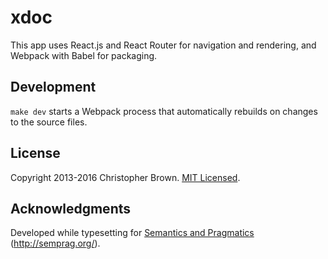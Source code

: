 # xdoc

This app uses React.js and React Router for navigation and rendering, and Webpack with Babel for packaging.


## Development

`make dev` starts a Webpack process that automatically rebuilds on changes to the source files.


## License

Copyright 2013-2016 Christopher Brown. [MIT Licensed](http://chbrown.github.io/licenses/MIT/#2013-2016).


## Acknowledgments

Developed while typesetting for [Semantics and Pragmatics](http://semprag.org/) (http://semprag.org/).

